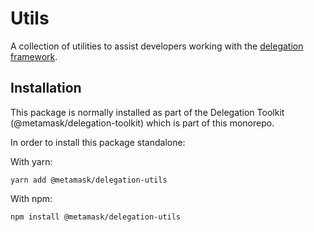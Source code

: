 # Utils

A collection of utilities to assist developers working with the [delegation framework](https://github.com/metamask/delegation-framework).

## Installation

This package is normally installed as part of the Delegation Toolkit (@metamask/delegation-toolkit) which is part of this monorepo.

In order to install this package standalone:

With yarn:
```
yarn add @metamask/delegation-utils
```

With npm:
```
npm install @metamask/delegation-utils
```
